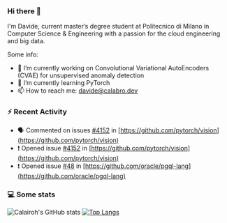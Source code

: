 ### Hi there 👋
I'm Davide, current master’s degree student at Politecnico di Milano in Computer Science & Engineering with a passion for the cloud engineering and big data.

Some info:
- 🔭 I’m currently working on Convolutional Variational AutoEncoders (CVAE) for unsupervised anomaly detection
- 🌱 I’m currently learning PyTorch
- 📫 How to reach me: davide@calabro.dev

### ⚡ Recent Activity
- 🗣️ Commented on issues [#4152](https://github.com/pytorch/vision/issues/4152) in [https://github.com/pytorch/vision](https://github.com/pytorch/vision)
- ❗️ Opened issue [#4152](https://github.com/pytorch/vision/issues/4152) in [https://github.com/pytorch/vision](https://github.com/pytorch/vision)
- ❗️ Opened issue [#48](https://github.com/oracle/pgql-lang/issues/48) in [https://github.com/oracle/pgql-lang](https://github.com/oracle/pgql-lang)

### 💻 Some stats
![Calairoh's GitHub stats](https://github-readme-stats.vercel.app/api?username=calairoh&show_icons=true&theme=dark)
[![Top Langs](https://github-readme-stats.vercel.app/api/top-langs/?username=calairoh&layout=compact&theme=dark)](https://github.com/anuraghazra/github-readme-stats)

